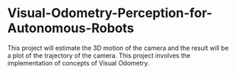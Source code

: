 # Visual-Odometry-Perception-for-Autonomous-Robots
This project will estimate the 3D motion of the camera and the result will be a plot of the trajectory of the camera. This project involves the implementation of concepts of Visual Odometry.
